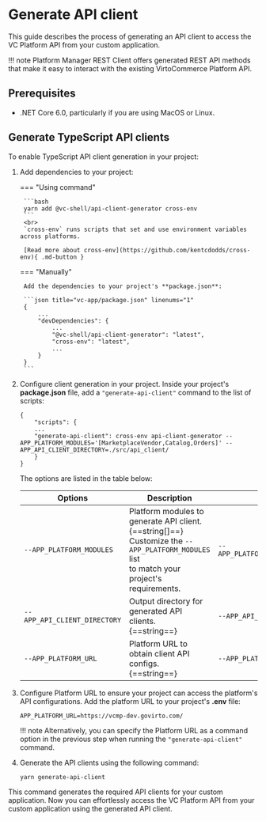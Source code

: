 # Generate API client

This guide describes the process of generating an API client to access the VC Platform API from your custom application.

!!! note
    Platform Manager REST Client offers generated REST API methods that make it easy to interact with the existing VirtoCommerce Platform API.

## Prerequisites

* .NET Core 6.0, particularly if you are using MacOS or Linux.

## Generate TypeScript API clients

To enable TypeScript API client generation in your project:

1. Add dependencies to your project:

    === "Using command"

        ```bash
        yarn add @vc-shell/api-client-generator cross-env
        ```
        <br>
        `cross-env` runs scripts that set and use environment variables across platforms.

        [Read more about cross-env](https://github.com/kentcdodds/cross-env){ .md-button }

    === "Manually"

        Add the dependencies to your project's **package.json**:

        ```json title="vc-app/package.json" linenums="1"
        {
            ...
            "devDependencies": {
                ...
                "@vc-shell/api-client-generator": "latest",
                "cross-env": "latest",
                ...
            }
        }
        ```

2. Configure client generation in your project. Inside your project's **package.json** file, add a `"generate-api-client"` command to the list of scripts:

    ```title="vc-app-extend/package.json" linenums="1"
    {
        "scripts": {
        ...
        "generate-api-client": cross-env api-client-generator --APP_PLATFORM_MODULES='[MarketplaceVendor,Catalog,Orders]' --APP_API_CLIENT_DIRECTORY=./src/api_client/
        }
    }
    ```

    The options are listed in the table below:

    |          Options           	|                        Description                            	|                          Example                          	|
    |-----------------------------	|----------------------------------------------------------------	|------------------------------------------------------------	|
    | `--APP_PLATFORM_MODULES`     	| Platform modules to generate API client.<br>{==string[]==} <br> Customize the `--APP_PLATFORM_MODULES` list<br>to match your project's requirements.	| `--APP_PLATFORM_MODULES='[MarketplaceVendor,Orders,Catalog]'` 	|
    | `--APP_API_CLIENT_DIRECTORY` 	| Output directory for generated API clients. <br>{==string==} 	| `--APP_API_CLIENT_DIRECTORY=./src/api_client/`                	|
    | `--APP_PLATFORM_URL`         	| Platform URL to obtain client API configs. <br>{==string==} 	    | `--APP_PLATFORM_URL=https://vcmp-dev.govirto.com/`       	|

3. Configure Platform URL to ensure your project can access the platform's API configurations. Add the platform URL to your project's **.env** file:

    ```title="vc-app-extend/.env"
    APP_PLATFORM_URL=https://vcmp-dev.govirto.com/
    ```

    !!! note
        Alternatively, you can specify the Platform URL as a command option in the previous step when running the `"generate-api-client"` command.

4. Generate the API clients using the following command:

    ```
    yarn generate-api-client
    ```

This command generates the required API clients for your custom application. Now you can effortlessly access the VC Platform API from your custom application using the generated API client.
